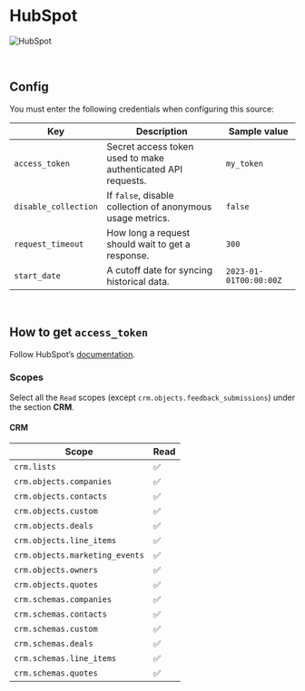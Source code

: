 # HubSpot

![HubSpot](https://upload.wikimedia.org/wikipedia/commons/thumb/3/3f/HubSpot_Logo.svg/2560px-HubSpot_Logo.svg.png)

<br />

## Config

You must enter the following credentials when configuring this source:

| Key | Description | Sample value |
| --- | --- | --- |
| `access_token` | Secret access token used to make authenticated API requests. | `my_token` |
| `disable_collection` | If `false`, disable collection of anonymous usage metrics. | `false` |
| `request_timeout` | How long a request should wait to get a response. | `300` |
| `start_date` | A cutoff date for syncing historical data. | `2023-01-01T00:00:00Z` |

<br />

## How to get `access_token`

Follow HubSpot’s [documentation](https://developers.hubspot.com/docs/api/private-apps).

### Scopes

Select all the `Read` scopes (except `crm.objects.feedback_submissions`) under the section <b>CRM</b>.

#### CRM

| Scope | Read |
| --- | --- |
| `crm.lists` | ✅ |
| `crm.objects.companies` | ✅ |
| `crm.objects.contacts` | ✅ |
| `crm.objects.custom` | ✅ |
| `crm.objects.deals` | ✅ |
| `crm.objects.line_items` | ✅ |
| `crm.objects.marketing_events` | ✅ |
| `crm.objects.owners` | ✅ |
| `crm.objects.quotes` | ✅ |
| `crm.schemas.companies` | ✅ |
| `crm.schemas.contacts` | ✅ |
| `crm.schemas.custom` | ✅ |
| `crm.schemas.deals` | ✅ |
| `crm.schemas.line_items` | ✅ |
| `crm.schemas.quotes` | ✅ |

<br />
